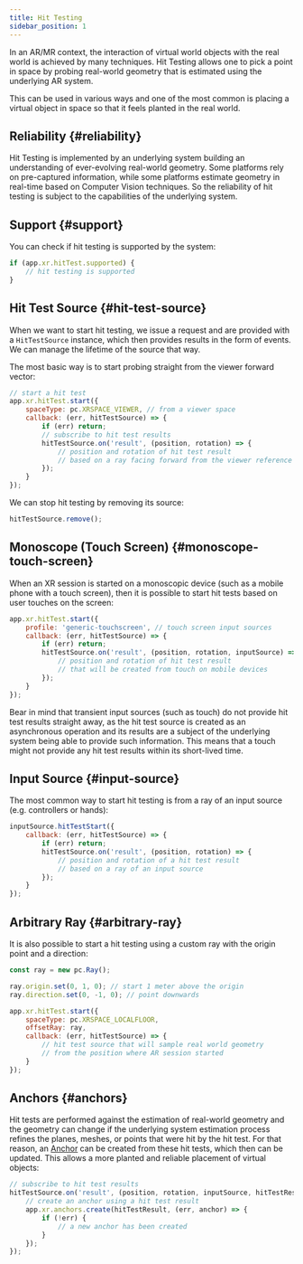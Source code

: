 ```yaml
---
title: Hit Testing
sidebar_position: 1
---
```


In an AR/MR context, the interaction of virtual world objects with the real world is achieved by many techniques. Hit Testing allows one to pick a point in space by probing real-world geometry that is estimated using the underlying AR system.

This can be used in various ways and one of the most common is placing a virtual object in space so that it feels planted in the real world.

## Reliability {#reliability}

Hit Testing is implemented by an underlying system building an understanding of ever-evolving real-world geometry. Some platforms rely on pre-captured information, while some platforms estimate geometry in real-time based on Computer Vision techniques. So the reliability of hit testing is subject to the capabilities of the underlying system.

## Support {#support}

You can check if hit testing is supported by the system:

```javascript
if (app.xr.hitTest.supported) {
    // hit testing is supported
}
```

## Hit Test Source {#hit-test-source}

When we want to start hit testing, we issue a request and are provided with a `HitTestSource` instance, which then provides results in the form of events. We can manage the lifetime of the source that way.

The most basic way is to start probing straight from the viewer forward vector:

```javascript
// start a hit test
app.xr.hitTest.start({
    spaceType: pc.XRSPACE_VIEWER, // from a viewer space
    callback: (err, hitTestSource) => {
        if (err) return;
        // subscribe to hit test results
        hitTestSource.on('result', (position, rotation) => {
            // position and rotation of hit test result
            // based on a ray facing forward from the viewer reference space
        });
    }
});
```

We can stop hit testing by removing its source:

```javascript
hitTestSource.remove();
```

## Monoscope (Touch Screen) {#monoscope-touch-screen}

When an XR session is started on a monoscopic device (such as a mobile phone with a touch screen), then it is possible to start hit tests based on user touches on the screen:

```javascript
app.xr.hitTest.start({
    profile: 'generic-touchscreen', // touch screen input sources
    callback: (err, hitTestSource) => {
        if (err) return;
        hitTestSource.on('result', (position, rotation, inputSource) => {
            // position and rotation of hit test result
            // that will be created from touch on mobile devices
        });
    }
});
```

Bear in mind that transient input sources (such as touch) do not provide hit test results straight away, as the hit test source is created as an asynchronous operation and its results are a subject of the underlying system being able to provide such information. This means that a touch might not provide any hit test results within its short-lived time.

## Input Source {#input-source}

The most common way to start hit testing is from a ray of an input source (e.g. controllers or hands):

```javascript
inputSource.hitTestStart({
    callback: (err, hitTestSource) => {
        if (err) return;
        hitTestSource.on('result', (position, rotation) => {
            // position and rotation of a hit test result
            // based on a ray of an input source
        });
    }
});
```

## Arbitrary Ray {#arbitrary-ray}

It is also possible to start a hit testing using a custom ray with the origin point and a direction:

```javascript
const ray = new pc.Ray();

ray.origin.set(0, 1, 0); // start 1 meter above the origin
ray.direction.set(0, -1, 0); // point downwards

app.xr.hitTest.start({
    spaceType: pc.XRSPACE_LOCALFLOOR,
    offsetRay: ray,
    callback: (err, hitTestSource) => {
        // hit test source that will sample real world geometry
        // from the position where AR session started
    }
});
```

## Anchors {#anchors}

Hit tests are performed against the estimation of real-world geometry and the geometry can change if the underlying system estimation process refines the planes, meshes, or points that were hit by the hit test. For that reason, an [Anchor][1] can be created from these hit tests, which then can be updated. This allows a more planted and reliable placement of virtual objects:

```javascript
// subscribe to hit test results
hitTestSource.on('result', (position, rotation, inputSource, hitTestResult) => {
    // create an anchor using a hit test result
    app.xr.anchors.create(hitTestResult, (err, anchor) => {
        if (!err) {
            // a new anchor has been created
        }
    });
});
```

[1]: /user-manual/xr/ar/anchors/
